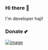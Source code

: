### Hi there 👋
I'm developer haji!

### Donate 💕
[![image]({https://img.shields.io/badge/Patreon-F96854?style=for-the-badge&logo=patreon&logoColor=white})](https://www.patreon.com/haji9202)
<!--
**haji9202/haji9202** is a ✨ _special_ ✨ repository because its `README.md` (this file) appears on your GitHub profile.

Here are some ideas to get you started:

- 🔭 I’m currently working on ...
- 🌱 I’m currently learning ...
- 👯 I’m looking to collaborate on ...
- 🤔 I’m looking for help with ...
- 💬 Ask me about ...
- 📫 How to reach me: ...
- 😄 Pronouns: ...
- ⚡ Fun fact: ...
-->

